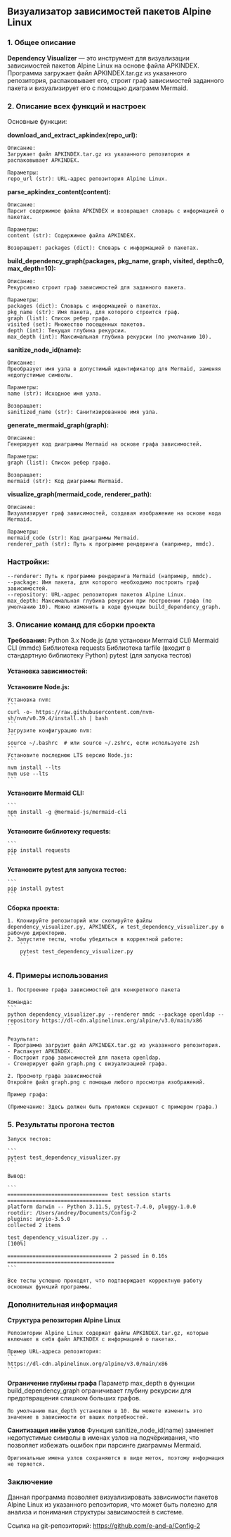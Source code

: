 ## Визуализатор зависимостей пакетов Alpine Linux

### 1. Общее описание
**Dependency Visualizer** — это инструмент для визуализации зависимостей пакетов Alpine Linux на основе файла APKINDEX. Программа загружает файл APKINDEX.tar.gz из указанного репозитория, распаковывает его, строит граф зависимостей заданного пакета и визуализирует его с помощью диаграмм Mermaid.

### 2. Описание всех функций и настроек

Основные функции:

**download_and_extract_apkindex(repo_url):**

    Описание: 
    Загружает файл APKINDEX.tar.gz из указанного репозитория и распаковывает APKINDEX.

    Параметры:
    repo_url (str): URL-адрес репозитория Alpine Linux.

**parse_apkindex_content(content):**

    Описание: 
    Парсит содержимое файла APKINDEX и возвращает словарь с информацией о пакетах.

    Параметры:
    content (str): Содержимое файла APKINDEX.

    Возвращает: packages (dict): Словарь с информацией о пакетах.

**build_dependency_graph(packages, pkg_name, graph, visited, depth=0, max_depth=10):**

    Описание: 
    Рекурсивно строит граф зависимостей для заданного пакета.

    Параметры:
    packages (dict): Словарь с информацией о пакетах.
    pkg_name (str): Имя пакета, для которого строится граф.
    graph (list): Список ребер графа.
    visited (set): Множество посещенных пакетов.
    depth (int): Текущая глубина рекурсии.
    max_depth (int): Максимальная глубина рекурсии (по умолчанию 10).

**sanitize_node_id(name):**

    Описание: 
    Преобразует имя узла в допустимый идентификатор для Mermaid, заменяя недопустимые символы.

    Параметры:
    name (str): Исходное имя узла.

    Возвращает:
    sanitized_name (str): Санитизированное имя узла.

**generate_mermaid_graph(graph):**

    Описание:
    Генерирует код диаграммы Mermaid на основе графа зависимостей.

    Параметры:
    graph (list): Список ребер графа.

    Возвращает:
    mermaid (str): Код диаграммы Mermaid.

**visualize_graph(mermaid_code, renderer_path):**

    Описание:
    Визуализирует граф зависимостей, создавая изображение на основе кода Mermaid.

    Параметры:
    mermaid_code (str): Код диаграммы Mermaid.
    renderer_path (str): Путь к программе рендеринга (например, mmdc).

### Настройки:
    --renderer: Путь к программе рендеринга Mermaid (например, mmdc).
    --package: Имя пакета, для которого необходимо построить граф зависимостей.
    --repository: URL-адрес репозитория пакетов Alpine Linux.
    max_depth: Максимальная глубина рекурсии при построении графа (по умолчанию 10). Можно изменить в коде функции build_dependency_graph.

### 3. Описание команд для сборки проекта

**Требования:**
    Python 3.x
    Node.js (для установки Mermaid CLI)
    Mermaid CLI (mmdc)
    Библиотека requests
    Библиотека tarfile (входит в стандартную библиотеку Python)
    pytest (для запуска тестов)

#### Установка зависимостей:

**Установите Node.js:**

    Установка nvm:
    ```
    curl -o- https://raw.githubusercontent.com/nvm-sh/nvm/v0.39.4/install.sh | bash
    ```
    Загрузите конфигурацию nvm:
    ```
    source ~/.bashrc  # или source ~/.zshrc, если используете zsh
    ```
    Установите последнюю LTS версию Node.js:
    ```
    nvm install --lts
    nvm use --lts
    ```

**Установите Mermaid CLI:**

    ```
    npm install -g @mermaid-js/mermaid-cli
    ```

**Установите библиотеку requests:**

    ```
    pip install requests
    ```

**Установите pytest для запуска тестов:**

    ```
    pip install pytest
    ```

**Сборка проекта:**

    1. Клонируйте репозиторий или скопируйте файлы dependency_visualizer.py, APKINDEX, и test_dependency_visualizer.py в рабочую директорию.
    2. Запустите тесты, чтобы убедиться в корректной работе:
        ```
        pytest test_dependency_visualizer.py
        ```

### 4. Примеры использования

    1. Построение графа зависимостей для конкретного пакета

    Команда:
    ```
    python dependency_visualizer.py --renderer mmdc --package openldap --repository https://dl-cdn.alpinelinux.org/alpine/v3.0/main/x86
    ```

    Результат:
    - Программа загрузит файл APKINDEX.tar.gz из указанного репозитория.
    - Распакует APKINDEX.
    - Построит граф зависимостей для пакета openldap.
    - Сгенерирует файл graph.png с визуализацией графа.

    2. Просмотр графа зависимостей
    Откройте файл graph.png с помощью любого просмотра изображений.

    Пример графа:

    (Примечание: Здесь должен быть приложен скриншот с примером графа.)

### 5. Результаты прогона тестов

    Запуск тестов:

    ```
    pytest test_dependency_visualizer.py
    ```

    Вывод:

    ```
    ================================ test session starts =================================
    platform darwin -- Python 3.11.5, pytest-7.4.0, pluggy-1.0.0
    rootdir: /Users/andrey/Documents/Config-2
    plugins: anyio-3.5.0
    collected 2 items                                                                    

    test_dependency_visualizer.py ..                                               [100%]

    ================================= 2 passed in 0.16s ==================================
    ```

    Все тесты успешно проходят, что подтверждает корректную работу основных функций программы.

### Дополнительная информация

**Структура репозитория Alpine Linux**

    Репозитории Alpine Linux содержат файлы APKINDEX.tar.gz, которые включают в себя файл APKINDEX с информацией о пакетах.

    Пример URL-адреса репозитория:
    ```
    https://dl-cdn.alpinelinux.org/alpine/v3.0/main/x86
    ```

**Ограничение глубины графа**
    Параметр max_depth в функции build_dependency_graph ограничивает глубину рекурсии для предотвращения слишком больших графов.

    По умолчанию max_depth установлен в 10. Вы можете изменить это значение в зависимости от ваших потребностей.

**Санитизация имён узлов**
    Функция sanitize_node_id(name) заменяет недопустимые символы в именах узлов на подчёркивания, что позволяет избежать ошибок при парсинге диаграммы Mermaid.

    Оригинальные имена узлов сохраняются в виде меток, поэтому информация не теряется.

### Заключение
Данная программа позволяет визуализировать зависимости пакетов Alpine Linux из указанного репозитория, что может быть полезно для анализа и понимания структуры зависимостей в системе.

Ссылка на git-репозиторий: <https://github.com/e-and-a/Config-2>





